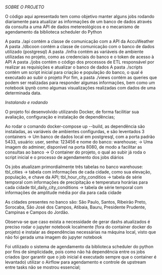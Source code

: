 *SOBRE O PROJETO*

O código aqui apresentado tem como objetivo manter alguns jobs rodando diariamente para atualizar as informações de um banco de dados através da consulta a uma API de dados metereológicos e o mecanismo de agendamento da biblioteca scheduler do Python

A pasta ./api contém a classe de comunicação com  a API da AccuWeather
A pasta ./dbcoon contém a classe de comunicação com o banco de dados utilizado (postgresql)
A pasta ./infra contém as variáveis de ambiente utilizadas no projeto, como as credenciais do banco e o token de acesso à API
A pasta ./jobs contém o código dos processos de ETL responsável por realizar as requisições e atualizar o banco de dados
A pasta ./scripts contém um script inicial para criação e população do banco, o qual é executado ao subir o projeto
Por fim, a pasta ./views contém as queries que podem ser realizadas para responder algumas informações, bem como um notebook ipynb como algumas visualizações realizadas com dados de uma determinada data.

*Instalando e rodando*

O projeto foi desenvolvido utilizando Docker, de forma facilitiar sua avaliação, configuração e instalação de dependências;

Ao rodar o comando docker-compose up --build, as dependência são instaladas, as variáveis de ambientes configurdas, e são leventados 3 containers
-> Um banco de dados local em postgresql, com a porta padrão 5433, usuário: user, senha: 123456 e nome do banco: warehouse;
-> Uma imagem do adminer, disponível na porta 8080, de modo a facilitar as consultas ao banco
-> O container do projeto, o qual ao subir já roda o script inicial e o processo de agendamento dos jobs diários

Os jobs atualizam primordialmente três tabelas no banco warehouse:
tbl_cities -> tabela com informaçṍes de cada cidade, como sua elevação, população, e chave da API;
tbl_hour_city_conditios -> tabela de série temporal com informações de precipitação e temperatura horárias para cada cidade
tbl_daily_city_conditions -> tabela de série temporal com informações de amplitude média por dia para cada cidade

As cidades presentes no banco são:
São Paulo, Santos, Ribeirão Preto, Sorocaba, São José dos Campos, Atibaia, Bauru, Presidente Prudente, Campinas e Campos do Jordão.

Observa-se que caso exista a necessidade de gerar dashs atualizados é preciso rodar o jupyter notebook localmente (fora do container docker do projeto) e instalar as dependências necessárias na máquina local, visto que não foi gerada uma imagem do jupyter notebook

Foi utilizado o sistema de agendamento da biblioteca scheduler do python por fins de simplicidade, pois como não há dependência entre os jobs criados (por garantir que o job inicial é executado sempre que o container é levantado) utilizar o Airflow para agendamento e controle de upstream entre tasks não se mostrou essencial;